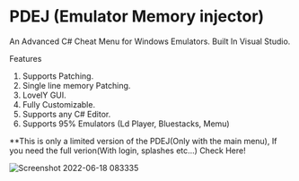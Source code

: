 # PDEJ (Emulator Memory injector)

An Advanced C# Cheat Menu for Windows Emulators.
Built In Visual Studio.

Features
1. Supports Patching.
2. Single line memory Patching.
3. LovelY GUI.
4. Fully Customizable.
5. Supports any C# Editor.
6.  Supports 95% Emulators (Ld Player, Bluestacks, Memu)

**This is only a limited version of the PDEJ(Only with the main menu), If you need the full verion(With login, splashes etc...) Check Here!


![Screenshot 2022-06-18 083335](https://user-images.githubusercontent.com/75931958/174420242-5a8f1aa8-c2e2-4a65-a7c7-7096f8fec5e7.png)
